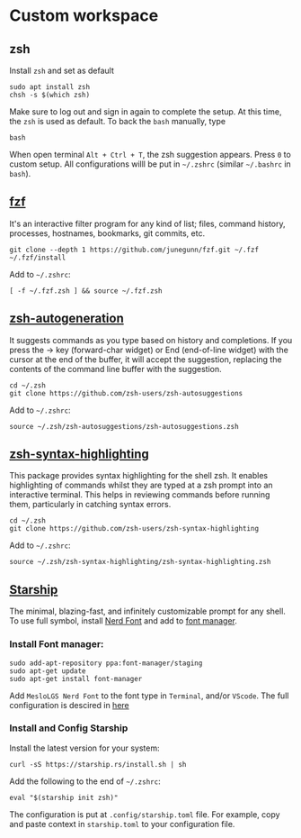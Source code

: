 # Custom workspace
## zsh
Install `zsh` and set as default
```
sudo apt install zsh 
chsh -s $(which zsh)
```
Make sure to log out and sign in again to complete the setup. At this time, the `zsh` is used as default. To back the `bash` manually, type
```
bash
```

When open terminal `Alt + Ctrl + T`, the zsh suggestion appears. Press `0` to custom setup. All configurations willl be put in `~/.zshrc` (similar `~/.bashrc` in `bash`).
## [fzf](https://github.com/junegunn/fzf)
It's an interactive filter program for any kind of list; files, command history, processes, hostnames, bookmarks, git commits, etc. 
```
git clone --depth 1 https://github.com/junegunn/fzf.git ~/.fzf
~/.fzf/install
```
Add to `~/.zshrc`:
```
[ -f ~/.fzf.zsh ] && source ~/.fzf.zsh
```

## [zsh-autogeneration](https://github.com/zsh-users/zsh-autosuggestions)
It suggests commands as you type based on history and completions. If you press the → key (forward-char widget) or End (end-of-line widget) with the cursor at the end of the buffer, it will accept the suggestion, replacing the contents of the command line buffer with the suggestion.
```
cd ~/.zsh
git clone https://github.com/zsh-users/zsh-autosuggestions
```
Add to `~/.zshrc`:
```
source ~/.zsh/zsh-autosuggestions/zsh-autosuggestions.zsh
```

## [zsh-syntax-highlighting](https://github.com/zsh-users/zsh-syntax-highlighting)
This package provides syntax highlighting for the shell zsh. It enables highlighting of commands whilst they are typed at a zsh prompt into an interactive terminal. This helps in reviewing commands before running them, particularly in catching syntax errors.
```
cd ~/.zsh
git clone https://github.com/zsh-users/zsh-syntax-highlighting
```
Add to `~/.zshrc`:
```
source ~/.zsh/zsh-syntax-highlighting/zsh-syntax-highlighting.zsh
```
## [Starship](https://starship.rs/guide/)
The minimal, blazing-fast, and infinitely customizable prompt for any shell. To use full symbol, install [Nerd Font](https://github.com/ryanoasis/nerd-fonts/releases/download/v3.2.1/Meslo.zip) and add to [font manager](https://github.com/FontManager/font-manager).
### Install Font manager:
```
sudo add-apt-repository ppa:font-manager/staging
sudo apt-get update
sudo apt-get install font-manager
```
Add `MesloLGS Nerd Font` to the font type in `Terminal`, and/or `VScode`.
The full configuration is descired in [here](https://starship.rs/guide/)
### Install and Config Starship
Install the latest version for your system:
```
curl -sS https://starship.rs/install.sh | sh
```
Add the following to the end of `~/.zshrc`:
```
eval "$(starship init zsh)"
```
The configuration is put at `.config/starship.toml` file. For example, copy and paste context in `starship.toml` to your configuration file.